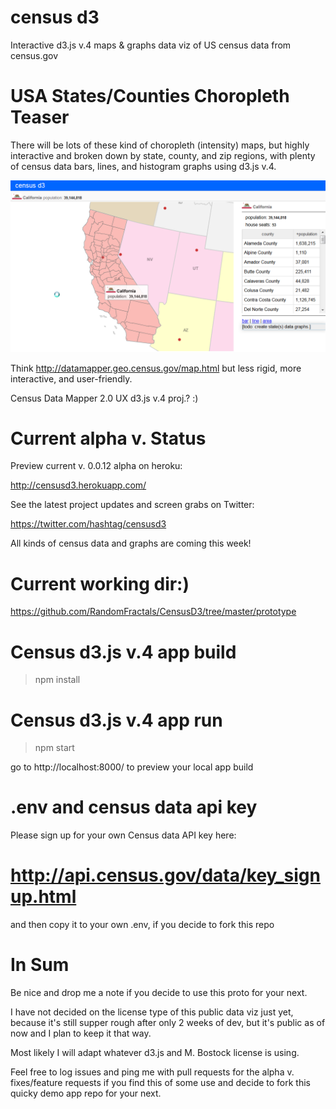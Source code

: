 # census d3

Interactive d3.js v.4 maps & graphs data viz of US census data from census.gov

# USA States/Counties Choropleth Teaser

There will be lots of these kind of choropleth (intensity) maps, 
but highly interactive and broken down by state, county, and zip regions, 
with plenty of census data bars, lines, and histogram graphs using d3.js v.4.

![Alt text](https://github.com/RandomFractals/CensusD3/blob/master/screens/censusd3WithCountyData.png?raw=true 
 "latest") 

Think http://datamapper.geo.census.gov/map.html but less rigid, more interactive, and user-friendly. 

Census Data Mapper 2.0 UX d3.js v.4 proj.? :)

# Current alpha v. Status

Preview current v. 0.0.12 alpha on heroku:

http://censusd3.herokuapp.com/

See the latest project updates and screen grabs on Twitter:

https://twitter.com/hashtag/censusd3

All kinds of census data and graphs are coming this week!

# Current working dir:) 

https://github.com/RandomFractals/CensusD3/tree/master/prototype

# Census d3.js v.4 app build

>npm install

# Census d3.js v.4 app run

>npm start

go to http://localhost:8000/ to preview your local app build 

# .env and census data api key

Please sign up for your own Census data API key here:

# http://api.census.gov/data/key_signup.html

and then copy it to your own .env, if you decide to fork this repo

# In Sum

Be nice and drop me a note if you decide to use this proto for your next.

I have not decided on the license type of this public data viz just yet,
because it's still supper rough after only 2 weeks of dev,
but it's public as of now and I plan to keep it that way.

Most likely I will adapt whatever d3.js and M. Bostock license is using.

Feel free to log issues and ping me with pull requests 
for the alpha v. fixes/feature requests if you find this of some use 
and decide to fork this quicky demo app repo for your next.
